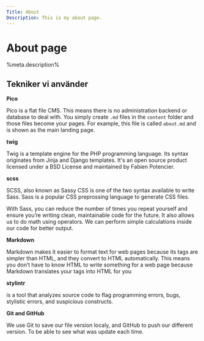 ```yaml
---
Title: About
Description: This is my about page.
---
```


About page
==========================

%meta.description% 

## Tekniker vi använder

__Pico__

Pico is a flat file CMS. This means there is no administration backend or
database to deal with. You simply create `.md` files in the `content` folder
and those files become your pages. For example, this file is called `about.md`
and is shown as the main landing page.

__twig__

Twig is a template engine for the PHP programming language. Its syntax originates from Jinja and Django templates. It's an open source product licensed under a BSD License and maintained by Fabien Potencier.

__scss__

SCSS, also known as Sassy CSS is one of the two syntax available to write Sass. Sass is a popular CSS preprossing language to generate CSS files.

With Sass, you can reduce the number of times you repeat yourself and ensure you’re writing clean, maintainable code for the future. It also allows us to do math using operators. We can perform simple calculations inside our code for better output.

__Markdown__

Markdown makes it easier to format text for web pages because its tags are simpler than HTML, and they convert to HTML automatically. This means you don’t have to know HTML to write something for a web page because Markdown translates your tags into HTML for you

__stylintr__

is a tool that analyzes source code to flag programming errors, bugs, stylistic errors, and suspicious constructs.

__Git and GitHub__

We use Git to save our file version localy, and GitHub to push our different version. To be able to see what was update each time. 
